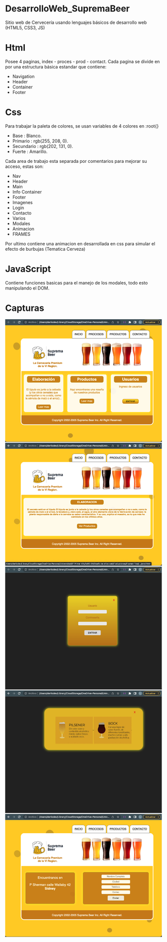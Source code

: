 # DesarrolloWeb_SupremaBeer
Sitio web de  Cervecería usando lenguajes básicos de desarrollo web (HTML5, CSS3, JS)

# Html
Posee 4 paginas, index - proces - prod - contact.
Cada pagina se divide en por una estructura básica estandar que contiene:

- Navigation
- Header
- Container
- Footer

# Css
Para trabajar la paleta de colores, se usan variables de 4 colores en :root{}

- Base : Blanco.
- Primario : rgb(255, 208, 0).
- Secundario : rgb(202, 131, 0).
- Fuerte : Amarillo.

Cada area de trabajo esta separada por comentarios para mejorar su acceso, estas son:

- Nav
- Header
- Main
- Info Container
- Footer
- Imagenes
- Login
- Contacto
- Varios
- Modales
- Animacion
- FRAMES

Por ultimo contiene una animacion en desarrollada en css para simular el efecto de burbujas (Tematica Cerveza)



# JavaScript

Contiene funciones basicas para el manejo de los modales, todo esto manipulando el DOM.

# Capturas

![Captura uno](https://raw.githubusercontent.com/Derliodev/DesarrolloWeb_SupremaBeer/main/snapshots/1.png)
![Captura dos](https://raw.githubusercontent.com/Derliodev/DesarrolloWeb_SupremaBeer/main/snapshots/2.png)
![Captura tres](https://raw.githubusercontent.com/Derliodev/DesarrolloWeb_SupremaBeer/main/snapshots/3.png)
![Captura cuatro](https://raw.githubusercontent.com/Derliodev/DesarrolloWeb_SupremaBeer/main/snapshots/4.png)
![Captura cinco](https://raw.githubusercontent.com/Derliodev/DesarrolloWeb_SupremaBeer/main/snapshots/5.png)
